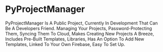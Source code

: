 # PyProjectManager
PyProjectManager Is A Public Project, Currently In Development That Can Be A Developers Friend. Managing Your Projects, Password-Protecting Them, Syncing Them To Cloud, Makes Creating New Projects A Breeze, Includes Pre-Built Templates, Libraries, Has An Option To Add New Templates, Linked To Your Own Firebase, Easy To Set Up.
